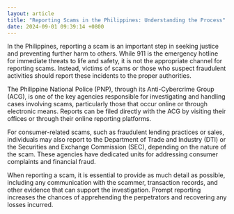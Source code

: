 ```yaml
---
layout: article
title: "Reporting Scams in the Philippines: Understanding the Process"
date: 2024-09-01 09:39:14 +0800
---
```


<p>In the Philippines, reporting a scam is an important step in seeking justice and preventing further harm to others. While 911 is the emergency hotline for immediate threats to life and safety, it is not the appropriate channel for reporting scams. Instead, victims of scams or those who suspect fraudulent activities should report these incidents to the proper authorities.</p><p>The Philippine National Police (PNP), through its Anti-Cybercrime Group (ACG), is one of the key agencies responsible for investigating and handling cases involving scams, particularly those that occur online or through electronic means. Reports can be filed directly with the ACG by visiting their offices or through their online reporting platforms.</p><p>For consumer-related scams, such as fraudulent lending practices or sales, individuals may also report to the Department of Trade and Industry (DTI) or the Securities and Exchange Commission (SEC), depending on the nature of the scam. These agencies have dedicated units for addressing consumer complaints and financial fraud.</p><p>When reporting a scam, it is essential to provide as much detail as possible, including any communication with the scammer, transaction records, and other evidence that can support the investigation. Prompt reporting increases the chances of apprehending the perpetrators and recovering any losses incurred.</p>